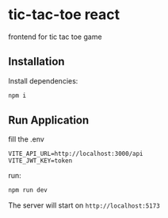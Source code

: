 # tic-tac-toe react

frontend for tic tac toe game

## Installation

Install dependencies:

```bash
npm i
```

## Run Application

fill the .env

```
VITE_API_URL=http://localhost:3000/api
VITE_JWT_KEY=token
```

run:

```bash
npm run dev
```

The server will start on `http://localhost:5173`
